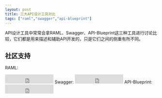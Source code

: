 ```yaml
---
layout: post
title: 三大API设计工具对比
tags: ["raml","swagger","api-blueprint"]
---
```


API设计工具中常常会拿RAML、Swagger、API-Blueprint这三种工具进行讨论比较，它们都是用来描述和辅助API开发的，只是它们之间的侧重有所不同。

## 社区支持

RAML: 
<iframe src="https://ghbtns.com/github-btn.html?user=raml-org&repo=raml-spec&type=star&count=true&size=large&v=2" frameborder="0" scrolling="0" width="160px" height="30px"></iframe>
Swagger: 
<iframe src="https://ghbtns.com/github-btn.html?user=swagger-api&repo=swagger-ui&type=star&count=true&size=large&v=2" frameborder="0" scrolling="0" width="160px" height="30px"></iframe>
API-Blueprint: 
<iframe src="https://ghbtns.com/github-btn.html?user=apiaryio&repo=api-blueprint&type=star&count=true&size=large&v=2" frameborder="0" scrolling="0" width="160px" height="30px"></iframe>